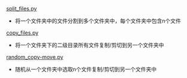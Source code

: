 [split_files.py](./split_files.py)
- 将一个文件夹中的文件分割到多个文件夹中，每个文件夹中包含n个文件

[copy_files.py](./copy_files.py)

- 将一个文件夹下的二级目录所有文件复制/剪切到另一个文件夹中

[random_copy-move.py](./random_copy-move.py)

- 随机从一个文件夹中选取n个文件复制/剪切到另一个文件夹中
